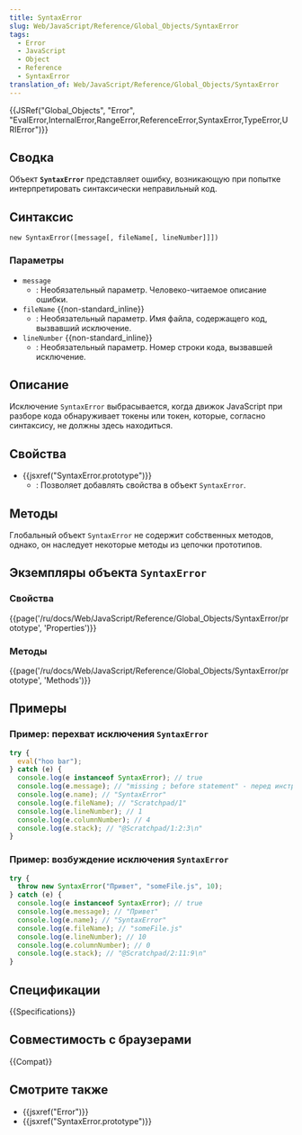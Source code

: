 ```yaml
---
title: SyntaxError
slug: Web/JavaScript/Reference/Global_Objects/SyntaxError
tags:
  - Error
  - JavaScript
  - Object
  - Reference
  - SyntaxError
translation_of: Web/JavaScript/Reference/Global_Objects/SyntaxError
---
```


{{JSRef("Global_Objects", "Error", "EvalError,InternalError,RangeError,ReferenceError,SyntaxError,TypeError,URIError")}}

## Сводка

Объект **`SyntaxError`** представляет ошибку, возникающую при попытке интерпретировать синтаксически неправильный код.

## Синтаксис

```
new SyntaxError([message[, fileName[, lineNumber]]])
```

### Параметры

- `message`
  - : Необязательный параметр. Человеко-читаемое описание ошибки.
- `fileName` {{non-standard_inline}}
  - : Необязательный параметр. Имя файла, содержащего код, вызвавший исключение.
- `lineNumber` {{non-standard_inline}}
  - : Необязательный параметр. Номер строки кода, вызвавшей исключение.

## Описание

Исключение `SyntaxError` выбрасывается, когда движок JavaScript при разборе кода обнаруживает токены или токен, которые, согласно синтаксису, не должны здесь находиться.

## Свойства

- {{jsxref("SyntaxError.prototype")}}
  - : Позволяет добавлять свойства в объект `SyntaxError`.

## Методы

Глобальный объект `SyntaxError` не содержит собственных методов, однако, он наследует некоторые методы из цепочки прототипов.

## Экземпляры объекта `SyntaxError`

### Свойства

{{page('/ru/docs/Web/JavaScript/Reference/Global_Objects/SyntaxError/prototype', 'Properties')}}

### Методы

{{page('/ru/docs/Web/JavaScript/Reference/Global_Objects/SyntaxError/prototype', 'Methods')}}

## Примеры

### Пример: перехват исключения `SyntaxError`

```js
try {
  eval("hoo bar");
} catch (e) {
  console.log(e instanceof SyntaxError); // true
  console.log(e.message); // "missing ; before statement" - перед инструкцией отсутствует символ ;
  console.log(e.name); // "SyntaxError"
  console.log(e.fileName); // "Scratchpad/1"
  console.log(e.lineNumber); // 1
  console.log(e.columnNumber); // 4
  console.log(e.stack); // "@Scratchpad/1:2:3\n"
}
```

### Пример: возбуждение исключения `SyntaxError`

```js
try {
  throw new SyntaxError("Привет", "someFile.js", 10);
} catch (e) {
  console.log(e instanceof SyntaxError); // true
  console.log(e.message); // "Привет"
  console.log(e.name); // "SyntaxError"
  console.log(e.fileName); // "someFile.js"
  console.log(e.lineNumber); // 10
  console.log(e.columnNumber); // 0
  console.log(e.stack); // "@Scratchpad/2:11:9\n"
}
```

## Спецификации

{{Specifications}}

## Совместимость с браузерами

{{Compat}}

## Смотрите также

- {{jsxref("Error")}}
- {{jsxref("SyntaxError.prototype")}}
